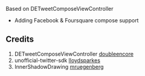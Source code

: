 Based on DETweetComposeViewController
- Adding Facebook & Foursquare compose support

## Credits

1. DETweetComposeViewController [doubleencore](https://github.com/doubleencore/DETweetComposeViewController)
1. unofficial-twitter-sdk [lloydsparkes](https://github.com/lloydsparkes)
2. InnerShadowDrawing [mruegenberg](https://github.com/mruegenberg/objc-utils/tree/master/UIKitAdditions)